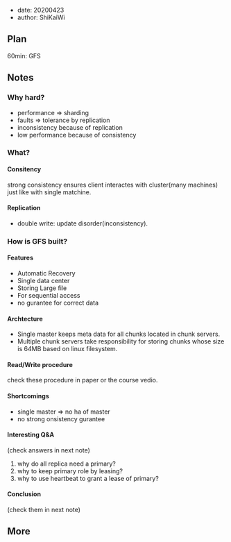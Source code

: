 - date: 20200423 
- author: ShiKaiWi

## Plan
60min: GFS

## Notes
### Why hard?
- performance => sharding
- faults => tolerance by replication
- inconsistency because of replication 
- low performance because of consistency 

### What?
#### Consitency
strong consistency ensures client interactes with cluster(many machines) just like with single matchine.

#### Replication
- double write: update disorder(inconsistency).

### How is GFS built?
#### Features
- Automatic Recovery
- Single data center
- Storing Large file
- For sequential access
- no gurantee for correct data

#### Archtecture 
- Single master keeps meta data for all chunks located in chunk servers.
- Multiple chunk servers take responsibility for storing chunks whose size is 64MB based on linux filesystem.

#### Read/Write procedure
check these procedure in paper or the course vedio.

#### Shortcomings
- single master => no ha of master
- no strong onsistency gurantee

#### Interesting Q&A
(check answers in next note)
1. why do all replica need a primary?
2. why to keep primary role by leasing?
3. why to use heartbeat to grant a lease of primary?

#### Conclusion
(check them in next note)

## More
